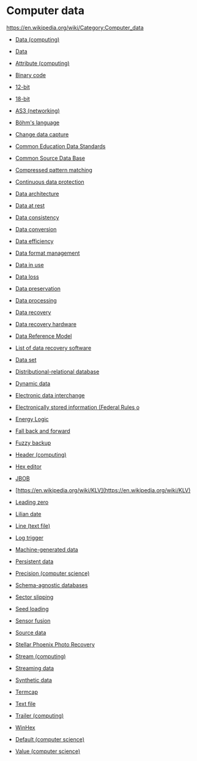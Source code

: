 # Computer data

https://en.wikipedia.org/wiki/Category:Computer_data


- [Data (computing)](https://en.wikipedia.org/wiki/Data_(computing))
- [Data](https://en.wikipedia.org/wiki/Data)
- [Attribute (computing)](https://en.wikipedia.org/wiki/Attribute_(computing))
- [Binary code](https://en.wikipedia.org/wiki/Binary_code)

- [12-bit](https://en.wikipedia.org/wiki/12-bit)
- [18-bit](https://en.wikipedia.org/wiki/18-bit)

- [AS3 (networking)](https://en.wikipedia.org/wiki/AS3_(networking))
- [Böhm's language](https://en.wikipedia.org/wiki/B%C3%B6hm%27s_language)
- [Change data capture](https://en.wikipedia.org/wiki/Change_data_capture)
- [Common Education Data Standards](https://en.wikipedia.org/wiki/Common_Education_Data_Standards)
- [Common Source Data Base](https://en.wikipedia.org/wiki/Common_Source_Data_Base)
- [Compressed pattern matching](https://en.wikipedia.org/wiki/Compressed_pattern_matching)
- [Continuous data protection](https://en.wikipedia.org/wiki/Continuous_data_protection)

- [Data architecture](https://en.wikipedia.org/wiki/Data_architecture)
- [Data at rest](https://en.wikipedia.org/wiki/Data_at_rest)
- [Data consistency](https://en.wikipedia.org/wiki/Data_consistency)
- [Data conversion](https://en.wikipedia.org/wiki/Data_conversion)
- [Data efficiency](https://en.wikipedia.org/wiki/Data_efficiency)
- [Data format management](https://en.wikipedia.org/wiki/Data_format_management)
- [Data in use](https://en.wikipedia.org/wiki/Data_in_use)
- [Data loss](https://en.wikipedia.org/wiki/Data_loss)
- [Data preservation](https://en.wikipedia.org/wiki/Data_preservation)
- [Data processing](https://en.wikipedia.org/wiki/Data_processing)
- [Data recovery](https://en.wikipedia.org/wiki/Data_recovery)
- [Data recovery hardware](https://en.wikipedia.org/wiki/Data_recovery_hardware)
- [Data Reference Model](https://en.wikipedia.org/wiki/Data_Reference_Model)

- [List of data recovery software](https://en.wikipedia.org/wiki/List_of_data_recovery_software)
- [Data set](https://en.wikipedia.org/wiki/Data_set)
- [Distributional-relational database](https://en.wikipedia.org/wiki/Distributional%E2%80%93relational_database)
- [Dynamic data](https://en.wikipedia.org/wiki/Dynamic_data)
- [Electronic data interchange](https://en.wikipedia.org/wiki/Electronic_data_interchange)
- [Electronically stored information (Federal Rules o](https://en.wikipedia.org/wiki/Electronically_stored_information_(Federal_Rules_of_Civil_Procedure))
- [Energy Logic](https://en.wikipedia.org/wiki/Energy_Logic)
- [Fall back and forward](https://en.wikipedia.org/wiki/Fall_back_and_forward)
- [Fuzzy backup](https://en.wikipedia.org/wiki/Fuzzy_backup)
- [Header (computing)](https://en.wikipedia.org/wiki/Header_(computing))
- [Hex editor](https://en.wikipedia.org/wiki/Hex_editor)
- [JBOB](https://en.wikipedia.org/wiki/JBOB)
- [https://en.wikipedia.org/wiki/KLV](https://en.wikipedia.org/wiki/KLV)
- [Leading zero](https://en.wikipedia.org/wiki/Leading_zero)
- [Lilian date](https://en.wikipedia.org/wiki/Lilian_date)
- [Line (text file)](https://en.wikipedia.org/wiki/Line_(text_file))
- [Log trigger](https://en.wikipedia.org/wiki/Log_trigger)
- [Machine-generated data](https://en.wikipedia.org/wiki/Machine-generated_data)
- [Persistent data](https://en.wikipedia.org/wiki/Persistent_data)
- [Precision (computer science)](https://en.wikipedia.org/wiki/Precision_(computer_science))
- [Schema-agnostic databases](https://en.wikipedia.org/wiki/Schema-agnostic_databases)
- [Sector slipping](https://en.wikipedia.org/wiki/Sector_slipping)
- [Seed loading](https://en.wikipedia.org/wiki/Seed_loading)
- [Sensor fusion](https://en.wikipedia.org/wiki/Sensor_fusion)
- [Source data](https://en.wikipedia.org/wiki/Source_data)
- [Stellar Phoenix Photo Recovery](https://en.wikipedia.org/wiki/Stellar_Phoenix_Photo_Recovery)
- [Stream (computing)](https://en.wikipedia.org/wiki/Stream_(computing))
- [Streaming data](https://en.wikipedia.org/wiki/Streaming_data)
- [Synthetic data](https://en.wikipedia.org/wiki/Synthetic_data)
- [Termcap](https://en.wikipedia.org/wiki/Termcap)
- [Text file](https://en.wikipedia.org/wiki/Text_file)
- [Trailer (computing)](https://en.wikipedia.org/wiki/Trailer_(computing))
- [WinHex](https://en.wikipedia.org/wiki/WinHex)

- [Default (computer science)](https://en.wikipedia.org/wiki/Default_(computer_science))
- [Value (computer science)](https://en.wikipedia.org/wiki/Value_(computer_science))
